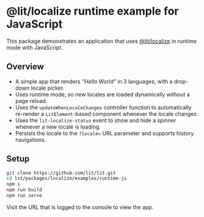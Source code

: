 # @lit/localize runtime example for JavaScript

This package demonstrates an application that uses
[@lit/localize](https://github.com/lit/lit/tree/main/packages/localize) in
runtime mode with JavaScript.

## Overview

- A simple app that renders _"Hello World"_ in 3 languages, with a drop-down
  locale picker.
- Uses runtime mode, so new locales are loaded dynamically without a page
  reload.
- Uses the `updateWhenLocaleChanges` controller function to automatically
  re-render a `LitElement`-based component whenever the locale changes.
- Uses the `lit-localize-status` event to show and hide a spinner whenever a new
  locale is loading.
- Persists the locale to the `?locale=` URL parameter and supports history
  navigations.

## Setup

```bash
git clone https://github.com/lit/lit.git
cd lit/packages/localize/examples/runtime-js
npm i
npm run build
npm run serve
```

Visit the URL that is logged to the console to view the app.
